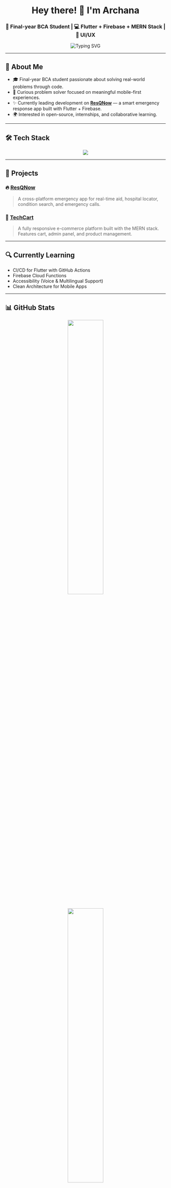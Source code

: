 <!-- 🌐 Archana | Full Stack + Mobile Developer GitHub Profile README -->

<h1 align="center">Hey there! 👋 I'm Archana</h1>
<h3 align="center">🚀 Final-year BCA Student | 💻 Flutter + Firebase + MERN Stack | 🎨 UI/UX</h3>

<p align="center">
  <img src="https://readme-typing-svg.demolab.com?font=Poppins&size=20&duration=2000&pause=1000&color=00FFFF&center=true&vCenter=true&width=600&lines=Building+ResQNow+%F0%9F%9A%91+;Web+developer+%F0%9F%91%A9%E2%80%8D%F0%9F%92%BB+;Mobile+app+developer+%F0%9F%93%B1+;" alt="Typing SVG" />
</p>

---

## 📌 About Me

- 🎓 Final-year BCA student passionate about solving real-world problems through code.
- 🧠 Curious problem solver focused on meaningful mobile-first experiences.
- ✨ Currently leading development on **[ResQNow](https://github.com/Archana-in-git/resqnow)** — a smart emergency response app built with Flutter + Firebase.
- 🌍 Interested in open-source, internships, and collaborative learning.

---

## 🛠 Tech Stack

<p align="center">
  <img src="https://skillicons.dev/icons?i=flutter,dart,firebase,mongodb,express,react,nodejs,figma,vscode,git,github,postman" />
</p>

---

## 🚀 Projects

### 🔥 [ResQNow](https://github.com/Archana-in-git/resqnow)
> A cross-platform emergency app for real-time aid, hospital locator, condition search, and emergency calls.

### 🛒 [TechCart](https://github.com/Archana-in-git/techcart)
> A fully responsive e-commerce platform built with the MERN stack. Features cart, admin panel, and product management.

---

## 🔍 Currently Learning

- CI/CD for Flutter with GitHub Actions
- Firebase Cloud Functions
- Accessibility (Voice & Multilingual Support)
- Clean Architecture for Mobile Apps

---

## 📊 GitHub Stats

<p align="center">
  <img src="https://github-readme-stats.vercel.app/api?username=Archana-in-git&theme=tokyonight&show_icons=true&hide_border=true" width="47%" />
<!--   <img src="https://streak-stats.demolab.com/?user=Archana-in-git&theme=tokyonight&hide_border=true" width="47%" /> -->
</p>

<p align="center">
  <img src="https://github-readme-stats.vercel.app/api/top-langs/?username=Archana-in-git&layout=compact&theme=tokyonight&hide_border=true" width="47%" />
</p>

<img src="https://github-profile-trophy.vercel.app/?username=Archana-in-git&theme=gruvbox&row=1&no-bg=true&no-frame=true" />

---

## 💬 Let’s Connect

<p align="center">
  <a href="https://linkedin.com/in/archana-v-s2911"><img src="https://img.shields.io/badge/-LinkedIn-0A66C2?style=for-the-badge&logo=linkedin&logoColor=white"/></a>
  <a href="mailto:archanavs2911@gmail.com"><img src="https://img.shields.io/badge/-Gmail-D14836?style=for-the-badge&logo=gmail&logoColor=white"/></a>
  <a href="https://github.com/Archana-in-git"><img src="https://img.shields.io/badge/-GitHub-171515?style=for-the-badge&logo=github&logoColor=white"/></a>
</p>

---

## 🧠 Quote I Live By

> “Design like a user. Code like a pro. Ship like a team.” 💡

---

<p align="center">
  <img src="https://komarev.com/ghpvc/?username=Archana-in-git&label=Profile+Views&color=orange" alt="Profile views" />
</p>

